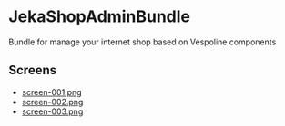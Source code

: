 # JekaShopAdminBundle 

Bundle for manage your internet shop based on Vespoline components

## Screens 

* [screen-001.png](Resources/docs/screen-001.png)
* [screen-002.png](Resources/docs/screen-002.png)
* [screen-003.png](Resources/docs/screen-003.png)

